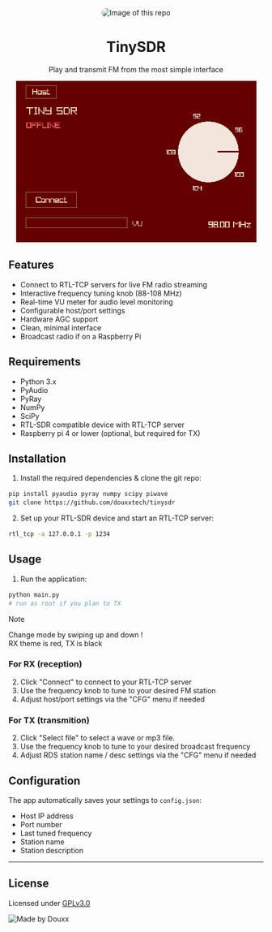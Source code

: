 <div align="center">
    <img
      alt="Image of this repo"
      src="https://togp.xyz?owner=douxxtech&repo=tinysdr&cache=false"
      type="image/svg+xml"
      style="border-radius: 20px; overflow: hidden;"
    />
    <h1 align="center">TinySDR</h1>
    <p>Play and transmit FM from the most simple interface</p>
    <img src="readme_assets/tiny_sdr_RX.png">
</div>


## Features

- Connect to RTL-TCP servers for live FM radio streaming
- Interactive frequency tuning knob (88-108 MHz)
- Real-time VU meter for audio level monitoring
- Configurable host/port settings
- Hardware AGC support
- Clean, minimal interface
- Broadcast radio if on a Raspberry Pi

## Requirements

- Python 3.x
- PyAudio
- PyRay
- NumPy
- SciPy
- RTL-SDR compatible device with RTL-TCP server
- Raspberry pi 4 or lower (optional, but required for TX)

## Installation

1. Install the required dependencies & clone the git repo:
```bash
pip install pyaudio pyray numpy scipy piwave
git clone https://github.com/douxxtech/tinysdr
```

2. Set up your RTL-SDR device and start an RTL-TCP server:
```bash
rtl_tcp -a 127.0.0.1 -p 1234
```

## Usage

1. Run the application:
```bash
python main.py
# run as root if you plan to TX
```

> [!NOTE]
> Change mode by swiping up and down !  
> RX theme is red, TX is black

### For RX (reception)
2. Click "Connect" to connect to your RTL-TCP server
3. Use the frequency knob to tune to your desired FM station
4. Adjust host/port settings via the "CFG" menu if needed

### For TX (transmition)
2. Click "Select file" to select a wave or mp3 file.
3. Use the frequency knob to tune to your desired broadcast frequency
4. Adjust RDS station name / desc settings via the "CFG" menu if needed


## Configuration

The app automatically saves your settings to `config.json`:
- Host IP address
- Port number  
- Last tuned frequency
- Station name
- Station description


---

## License
Licensed under [GPLv3.0](LICENSE)

![Made by Douxx](https://madeby.douxx.tech)